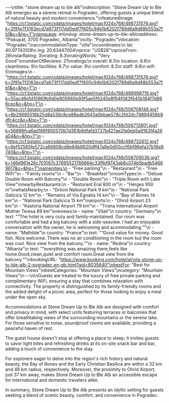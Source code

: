 ---\ntitle: "stone dream up to ble alb"\ndescription: "Stone Dream Up to Ble Alb emerges as a serene retreat in Pogradec, offering guests a unique blend of natural beauty and modern convenience."\nfeaturedImage: "https://cf.bstatic.com/xdata/images/hotel/max1024x768/488731576.jpg?k=2f91e7f3163ecd7a673f117dd0edf7f605c94b1b6202f789d6a9d88b553a7fb1&o=&hp=1"\nlanguage: en\nslug: stone-dream-up-to-ble-alb\naddress: "Piskupat, 3700 Pogradec, Albania"\ncity: "Pogradec"\nlocation: "Pogradec"\naccommodationType: "villa"\ncoordinates:\n  lat: 40.97743109\n  lng: 20.63447004\nprice: "US$26"\npriceFrom: 26\nstarRating: 3\nrating: 8.3\nratingWords: "Very Good"\nnumberOfReviews: 21\nratings:\n  overall: 8.3\n  location: 8.6\n  cleanliness: 9\n  facilities: 8.7\n  value: 9\n  comfort: 8.3\n  staff: 9.6\n  wifi: 5\nimages:\n  - "https://cf.bstatic.com/xdata/images/hotel/max1024x768/488731576.jpg?k=2f91e7f3163ecd7a673f117dd0edf7f605c94b1b6202f789d6a9d88b553a7fb1&o=&hp=1"\n  - "https://cf.bstatic.com/xdata/images/hotel/max1024x768/488998719.jpg?k=55acd6e1d10969b9d0e805660e93f5ae5f6245e8f64f083f645b184f7d866cec&o=&hp=1"\n  - "https://cf.bstatic.com/xdata/images/hotel/max1024x768/506708148.jpg?k=8b29695516b25d8a539c8ce88adb2643a0bbae578c2fd2dc79894458b9dfc4cc&o=&hp=1"\n  - "https://cf.bstatic.com/xdata/images/hotel/max1024x768/506712801.jpg?k=56698fca6ad166f850570b7d361b9dfafd3727b427ae2fa0eb5a9163f4a26a04&o=&hp=1"\n  - "https://cf.bstatic.com/xdata/images/hotel/max1024x768/488732612.jpg?k=8ef52565fe572ca66608cd8e84b8620dff47a8e0d50ccf6bf96efa37b18e8740&o=&hp=1"\n  - "https://cf.bstatic.com/xdata/images/hotel/max1024x768/506709036.jpg?k=146d961e26c701067c37695521788664c33ffbf9743ab6c074b5badb54669617&o=&hp=1"\namenities:\n  - "Free parking"\n  - "Restaurant"\n  - "Free WiFi"\n  - "Family rooms"\n  - "Bar"\n  - "Breakfast"\nroomTypes:\n  - "Deluxe Double Room with Balcony"\n  - "Double Room"\n  - "Triple Room with Lake View"\nnearbyRestaurants:\n  - "Restorant Eral 800 m"\n  - "Herges 950 m"\nwhatsNearby:\n  - "Driloni National Park 9 km"\n  - "National Park Galicica 12 km"\n  - "Remains of Via Egnatia 14 km"\n  - "Bay of Bones 14 km"\n  - "National Park Galicica 15 km"\nairports:\n  - "Ohrid Airport 23 km"\n  - "Kastoria National Airport 79 km"\n  - "Tirana International Airport Mother Teresa 89 km"\nreviews:\n  - name: "Vitali"\n    country: "Germany"\n    text: "“The hotel is very cozy and family-maintained. Our room was comfortable and had a big balcony with a side-seaview. I had an enjoyable conversation with the owner, he is welcoming and acommodating.”"\n  - name: "Mathilde"\n    country: "France"\n    text: "“Good value for money. Good fish. Nice welcome. There was no air conditioning in the room but the room was cool. Nice view from the balcony.”"\n  - name: "Redina"\n    country: "Albania"\n    text: "“everything was amaizing there,feels like home.Good,clean,quiet and comfort room.Great view from the balcony.”"\nbookingURL: "https://www.booking.com/hotel/al/vila-stone-up-to-ble-alb-2-pogradec.en-gb.html?aid=8035640"\nbestFor: "Best for Mountain Views"\nbestCategories: "Mountain Views"\ncategory: "Mountain Views"\n---\n\nGuests are treated to the luxury of free private parking and complimentary WiFi, ensuring a stay that combines relaxation with connectivity. The property is distinguished by its family-friendly rooms and the added delight of a picnic area, perfect for those looking to enjoy a meal under the open sky.

Accommodations at Stone Dream Up to Ble Alb are designed with comfort and privacy in mind, with select units featuring terraces or balconies that offer breathtaking views of the surrounding mountains or the serene lake. For those sensitive to noise, soundproof rooms are available, providing a peaceful haven of rest.

The guest house doesn't stop at offering a place to sleep; it invites guests to savor light bites and refreshing drinks at its on-site snack bar and bar, adding a touch of convenience to the stay.

For explorers eager to delve into the region's rich history and natural beauty, the Bay of Bones and the Early Christian Basilica are within a 32 km and 46 km radius, respectively. Moreover, the proximity to Ohrid Airport, just 37 km away, makes Stone Dream Up to Ble Alb an accessible escape for international and domestic travelers alike.

In summary, Stone Dream Up to Ble Alb presents an idyllic setting for guests seeking a blend of scenic beauty, comfort, and convenience in Pogradec.